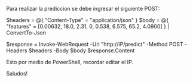 Para realizar la prediccion se debe ingresar el siguiente POST:

$headers = @{ "Content-Type" = "application/json" }
$body = @{
    "features" = [0.00632, 18.0, 2.31, 0, 0.538, 6.575, 65.2, 4.0900]
} | ConvertTo-Json

$response = Invoke-WebRequest -Uri "http://IP/predict" -Method POST -Headers $headers -Body $body
$response.Content

Esto por medio de PowerShell, recordar editar el IP.

Saludos!